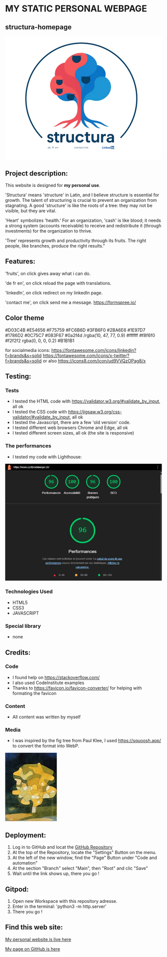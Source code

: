 
# MY STATIC PERSONAL WEBPAGE 
## structura-homepage

<img src="assets/images/structura_homepage.jpg" alt="ReadmePicture1">

## Project description:
This website is designed for **my personal use**. 

'Structura' means 'structure' in Latin, and I believe structure is essential for growth. The talent of structuring is crucial to prevent an organization from stagnating. A good 'structure' is like the roots of a tree: they may not be visible, but they are vital.

'Heart' symbolizes 'health.' For an organization, 'cash' is like blood; it needs a strong system (accounts receivable) to receive and redistribute it (through investments) for the organization to thrive. 

'Tree' represents growth and productivity through its fruits. The right people, like branches, produce the right results."

## Features:
'fruits', on click gives away what i can do.

'de fr en', on click reload the page with translations.

'linkedIn', on click redirect on my linkedIn page.

'contact me', on click send me a message. https://formspree.io/

## Color theme

#D03C4B
#E54656
#F75759
#FC6B6D
#3FB6F0
#2BA6E6
#1E97D7
#1786D2
#0C75C7
#083F67
#0a2f4d /rgba(10, 47, 77, 0.9)
#ffffff
#f8f6f0
#f2f2f2
rgba(0, 0, 0, 0.2)
#B1B1B1

for socialmedia icons:
    https://fontawesome.com/icons/linkedin?f=brands&s=solid
    https://fontawesome.com/icons/x-twitter?f=brands&s=solid
or also
    https://icons8.com/icon/ud9VVQzOPag8/x

## Testing:

### Tests
- I tested the HTML code with https://validator.w3.org/#validate_by_input, all ok
- I tested the CSS code with https://jigsaw.w3.org/css-validator/#validate_by_input, all ok
- I tested the Javascript, there are a few 'old version' code. 
- I tested different web browsers Chrome and Edge, all ok
- I tested different screen sizes, all ok (the site is responsive)

### The performances
- I tested my code with Lighthouse:
<img src="assets/images/structura_Lighthouse performances 4.jpg" alt="ReadmePicture3">

### Technologies Used
- HTML5
- CSS3
- JAVASCRIPT

### Special library
- none

## Credits:

### Code
- I found help on <https://stackoverflow.com/>
- I also used CodeInstitute examples 
- Thanks to https://favicon.io/favicon-converter/ for helping with formating the favicon

### Content
- All content was written by myself 

### Media
- I was inspired by the fig tree from Paul Klee, I used https://squoosh.app/ to convert the format into WebP.
<img src="assets/images/Fig Tree, by Paul Klee.jfif" alt="ReadmePicture9">

## Deployment:
1. Log in to GitHub and locat the [GitHub Repository](https://github.com/Cyril-CRGB/structura_homepage)
2. At the top of the Repository, locate the "Settings" Button on the menu.
3. At the left of the new window, find the "Page" Button under "Code and automation"
4. At the section "Branch" select "Main", then "Root" and clic "Save"
5. Wait until the link shows up, there you go !

## Gitpod:
1. Open new Workspace with this repository adresse.
2. Enter in the terminal: 'python3 -m http.server'
3. There you go !

## Find this web site:

[My personal website is live here](https://cyril-crgb.github.io/structura_homepage/index.html)

[My page on GitHub is here](https://github.com/Cyril-CRGB/structura_homepage)
